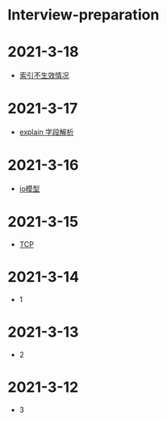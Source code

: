# Interview-preparation

# 2021-3-18
* [索引不生效情况](https://github.com/pp7221343/Interview-preparation/blob/main/database/2021-3-18mysql%E7%B4%A2%E5%BC%95%E4%B8%8D%E7%94%9F%E6%95%88%E6%83%85%E5%86%B5.md)

# 2021-3-17

* [explain 字段解析](https://github.com/pp7221343/Interview-preparation/blob/main/database/2021-3-17-explain%E8%AF%A6%E7%BB%86.md)

# 2021-3-16

* [io模型](https://github.com/pp7221343/Interview-preparation/blob/main/java%E5%9F%BA%E7%A1%80/2021-3-16io%E6%A8%A1%E5%9E%8B.md)

# 2021-3-15

* [TCP](https://github.com/pp7221343/Interview-preparation/blob/main/%E6%93%8D%E4%BD%9C%E7%B3%BB%E7%BB%9F/2021-3-15-tcp.md)

# 2021-3-14

* 1

# 2021-3-13

* 2

# 2021-3-12

* 3
